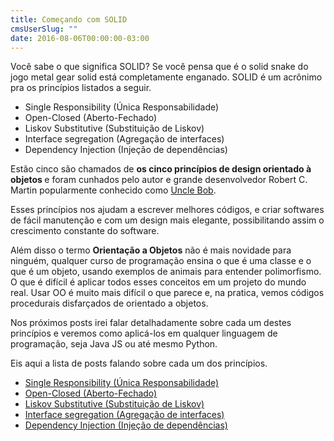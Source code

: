 ```yaml
---
title: Começando com SOLID
cmsUserSlug: ""
date: 2016-08-06T00:00:00-03:00
---
```


Você sabe o que significa SOLID? Se você pensa que é o solid snake do jogo metal gear solid está completamente enganado. SOLID é um acrônimo pra os princípios listados a seguir.

* Single Responsibility (Única Responsabilidade)
* Open-Closed (Aberto-Fechado)
* Liskov Substitutive (Substituição de Liskov)
* Interface segregation (Agregação de interfaces)
* Dependency Injection (Injeção de dependências)

Estão cinco são chamados de <b> os cinco princípios de design orientado à objetos </b> e foram cunhados pelo autor e grande desenvolvedor Robert C. Martin popularmente conhecido como [Uncle Bob](https://en.wikipedia.org/wiki/Robert_Cecil_Martin).

Esses princípios nos ajudam a escrever melhores códigos, e criar softwares de fácil manutenção e com um design mais elegante, possibilitando assim o crescimento constante do software.

Além disso o termo <b>Orientação a Objetos</b> não é mais novidade para ninguém, qualquer curso de programação ensina o que é uma classe e o que é um objeto, usando exemplos de animais para entender polimorfismo. O que é difícil é aplicar todos esses conceitos em um projeto do mundo real. Usar OO é muito mais difícil o que parece e, na pratica, vemos códigos procedurais disfarçados de orientado a objetos.

Nos próximos posts irei falar detalhadamente sobre cada um destes princípios e veremos como aplicá-los em qualquer linguagem de programação, seja Java JS ou até mesmo Python.

Eis aqui a lista de posts falando sobre cada um dos princípios.

* [Single Responsibility (Única Responsabilidade)]()
* [Open-Closed (Aberto-Fechado)]()
* [Liskov Substitutive (Substituição de Liskov)]()
* [Interface segregation (Agregação de interfaces)]()
* [Dependency Injection (Injeção de dependências)]()


